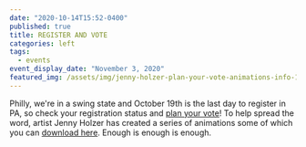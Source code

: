 ```yaml
---
date: "2020-10-14T15:52-0400"
published: true
title: REGISTER AND VOTE
categories: left
tags:
  - events
event_display_date: "November 3, 2020"
featured_img: /assets/img/jenny-holzer-plan-your-vote-animations-info-1.jpg
---
```


Philly, we're in a swing state and October 19th is the last day to register in PA, so check your registration status and [plan your vote](https://www.youvote.vote/)! To help spread the word, artist Jenny Holzer has created a series of animations some of which you can [download here](https://egnyte.suttoncomms.com/fl/a58QLENKUd#folder-link/). Enough is enough is enough.
